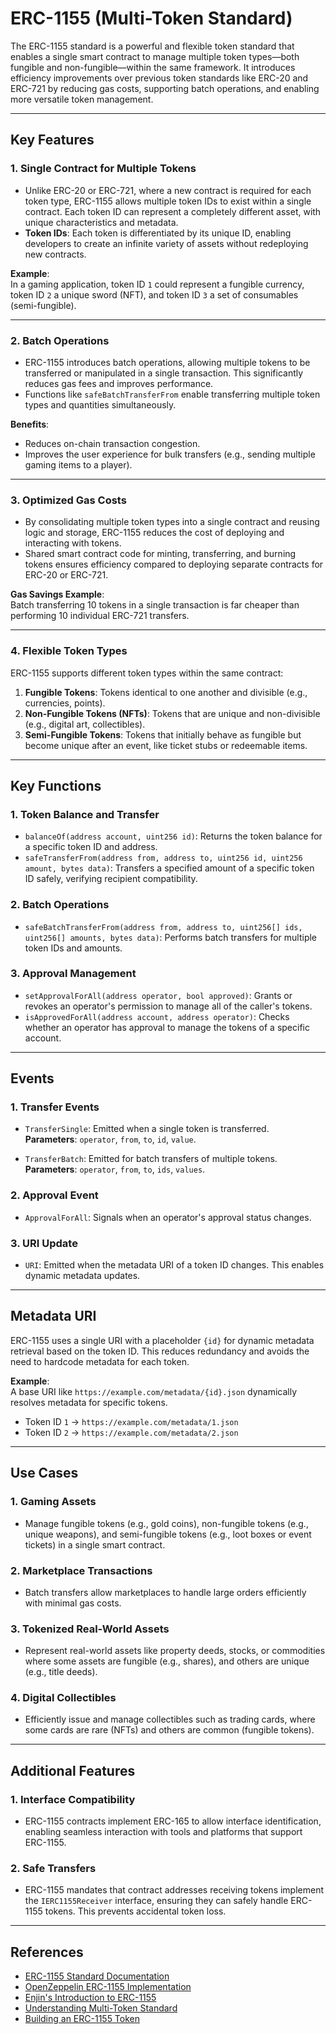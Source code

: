 # **ERC-1155 (Multi-Token Standard)**

The ERC-1155 standard is a powerful and flexible token standard that enables a single smart contract to manage multiple token types—both fungible and non-fungible—within the same framework. It introduces efficiency improvements over previous token standards like ERC-20 and ERC-721 by reducing gas costs, supporting batch operations, and enabling more versatile token management.

---

## Key Features

### **1. Single Contract for Multiple Tokens**
- Unlike ERC-20 or ERC-721, where a new contract is required for each token type, ERC-1155 allows multiple token IDs to exist within a single contract. Each token ID can represent a completely different asset, with unique characteristics and metadata.
- **Token IDs**: Each token is differentiated by its unique ID, enabling developers to create an infinite variety of assets without redeploying new contracts.

**Example**:  
In a gaming application, token ID `1` could represent a fungible currency, token ID `2` a unique sword (NFT), and token ID `3` a set of consumables (semi-fungible).

---

### **2. Batch Operations**
- ERC-1155 introduces batch operations, allowing multiple tokens to be transferred or manipulated in a single transaction. This significantly reduces gas fees and improves performance.
- Functions like `safeBatchTransferFrom` enable transferring multiple token types and quantities simultaneously.

**Benefits**:  
- Reduces on-chain transaction congestion.  
- Improves the user experience for bulk transfers (e.g., sending multiple gaming items to a player).  

---

### **3. Optimized Gas Costs**
- By consolidating multiple token types into a single contract and reusing logic and storage, ERC-1155 reduces the cost of deploying and interacting with tokens.
- Shared smart contract code for minting, transferring, and burning tokens ensures efficiency compared to deploying separate contracts for ERC-20 or ERC-721.

**Gas Savings Example**:  
Batch transferring 10 tokens in a single transaction is far cheaper than performing 10 individual ERC-721 transfers.

---

### **4. Flexible Token Types**
ERC-1155 supports different token types within the same contract:

1. **Fungible Tokens**: Tokens identical to one another and divisible (e.g., currencies, points).  
2. **Non-Fungible Tokens (NFTs)**: Tokens that are unique and non-divisible (e.g., digital art, collectibles).  
3. **Semi-Fungible Tokens**: Tokens that initially behave as fungible but become unique after an event, like ticket stubs or redeemable items.  

---

## Key Functions

### **1. Token Balance and Transfer**
- `balanceOf(address account, uint256 id)`: Returns the token balance for a specific token ID and address.
- `safeTransferFrom(address from, address to, uint256 id, uint256 amount, bytes data)`: Transfers a specified amount of a specific token ID safely, verifying recipient compatibility.

### **2. Batch Operations**
- `safeBatchTransferFrom(address from, address to, uint256[] ids, uint256[] amounts, bytes data)`: Performs batch transfers for multiple token IDs and amounts.

### **3. Approval Management**
- `setApprovalForAll(address operator, bool approved)`: Grants or revokes an operator's permission to manage all of the caller's tokens.
- `isApprovedForAll(address account, address operator)`: Checks whether an operator has approval to manage the tokens of a specific account.

---

## Events

### **1. Transfer Events**
- `TransferSingle`: Emitted when a single token is transferred.  
  **Parameters**: `operator`, `from`, `to`, `id`, `value`.  

- `TransferBatch`: Emitted for batch transfers of multiple tokens.  
  **Parameters**: `operator`, `from`, `to`, `ids`, `values`.  

### **2. Approval Event**
- `ApprovalForAll`: Signals when an operator's approval status changes.  

### **3. URI Update**
- `URI`: Emitted when the metadata URI of a token ID changes. This enables dynamic metadata updates.

---

## Metadata URI

ERC-1155 uses a single URI with a placeholder `{id}` for dynamic metadata retrieval based on the token ID. This reduces redundancy and avoids the need to hardcode metadata for each token.

**Example**:  
A base URI like `https://example.com/metadata/{id}.json` dynamically resolves metadata for specific tokens.

- Token ID `1` → `https://example.com/metadata/1.json`  
- Token ID `2` → `https://example.com/metadata/2.json`

---

## Use Cases

### **1. Gaming Assets**
- Manage fungible tokens (e.g., gold coins), non-fungible tokens (e.g., unique weapons), and semi-fungible tokens (e.g., loot boxes or event tickets) in a single smart contract.

### **2. Marketplace Transactions**
- Batch transfers allow marketplaces to handle large orders efficiently with minimal gas costs.

### **3. Tokenized Real-World Assets**
- Represent real-world assets like property deeds, stocks, or commodities where some assets are fungible (e.g., shares), and others are unique (e.g., title deeds).

### **4. Digital Collectibles**
- Efficiently issue and manage collectibles such as trading cards, where some cards are rare (NFTs) and others are common (fungible tokens).

---

## Additional Features

### **1. Interface Compatibility**
- ERC-1155 contracts implement ERC-165 to allow interface identification, enabling seamless interaction with tools and platforms that support ERC-1155.

### **2. Safe Transfers**
- ERC-1155 mandates that contract addresses receiving tokens implement the `IERC1155Receiver` interface, ensuring they can safely handle ERC-1155 tokens. This prevents accidental token loss.

---

## References

- [ERC-1155 Standard Documentation](https://eips.ethereum.org/EIPS/eip-1155)  
- [OpenZeppelin ERC-1155 Implementation](https://docs.openzeppelin.com/contracts/4.x/api/token/erc1155)  
- [Enjin's Introduction to ERC-1155](https://enjin.io/blog/erc-1155-the-ethereum-token-standard-supplying-gaming-innovation)  
- [Understanding Multi-Token Standard](https://medium.com/@jamesbachini/erc-1155-explained-and-uses-cases-920bf00b30d5)  
- [Building an ERC-1155 Token](https://docs.openzeppelin.com/contracts/4.x/erc1155)

